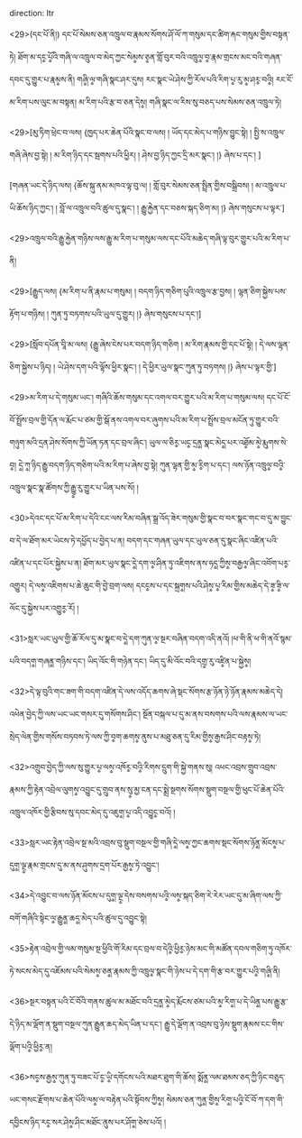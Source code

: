 direction: ltr

<29>(དང་པོ་ནི།) དང་པོ་སེམས་ཅན་འཁྲུལ་བ་རྣམས་སོགས་ཤོ་ལོ་ཀ་གསུམ་དང་ཚིག་རྐང་གསུམ་གྱིས་བསྟན་ཏེ། ཐོག་མ་དང༵་པོ༵འི་གཞི་ལ་འཁྲུལ་བ་མེད་ཀྱང་སེམ༵ས་ཅ༵ན་གློ་བུར་བའི་འཁྲུལ༵་བ༵་རྣམ་གྲངས་མང་བའི་གཞན་དབང་དུ་གྱུར་པ་རྣམ༵ས་ནི། གཞི༵་ལ༵་གཞི་སྣང་ཤར་དུས། རང་སྣང་ཡེ་ཤེས་ཀྱི་རོལ་པའི་རིག་པ༵་རུ་མ༵་ཤར༵་བའི༵། རང་ངོ་མ་རིག་པས་ལུང་མ་བསྟན། མ་རིག་པའི་རྩ་བ་ཅན་དེས༵། གཞི་སྣང་ལ་རིས་སུ་བཅད་པས་སེམས་ཅན་འཁྲུལ་ཏེ། 

<29>[མུ་ཏིག་ཕྲེང་བ་ལས། 
	{ཁྱད་པར་ཆེན་པོའི་སྣང་བ་ལས། །
	ཡོད་དང་མེད་པ་གཉིས་བྱུང་སྟེ། །
	སྤྱི་ས་འཁྲུལ་གཞི་ཞེས་བྱ་སྟེ། །
	མ་རིག་ཉིད་དང་སྦགས་པའི་ཕྱིར། །
	ཤེས་བྱ་ཉིད་ཀྱང་དྲི་མར་སྣང་། །}
ཞེས་པ་དང་། ]

[གཞན་ཡང་དེ་ཉིད་ལས། 
	{ཆོས་སྐུ་ནམ་མཁའ་ལྟ་བུ་ལ། །
	གློ་བུར་སེམས་ཅན་སྤྲིན་གྱིས་བསྒྲིབས། །
	མ་འཁྲུལ་པ་ཡི་ཆོས་ཉིད་ཀྱང་། །
	བློ་ལ་འཁྲུལ་བའི་ཚུལ་དུ་སྣང་། །
	རྒྱུ་རྐྱེན་དང་བཅས་སྐད་ཅིག་མ། །}
ཞེས་གསུངས་པ་ལྟར་]

<29>འཁྲུལ་བའི་རྒྱུ་རྐྱེན་གཉིས་ལས་རྒྱུ་མ་རིག་པ་གསུམ་ལས་དང་པོའི་མཆེད་གཞི་ལྟ་བུར་གྱུར་པའི་མ་རིག་པ་ནི།

<29>[རྒྱུད་ལས། 
	{མ་རིག་པ་ནི་རྣམ་པ་གསུམ། །
	བདག་ཉིད་གཅིག་པུའི་འཁྲུལ་རྩ་བྱས། །
	ལྷན་ཅིག་སྐྱེས་པས་རྟོག་པ་གཉིས། །
	ཀུན་ཏུ་བཏགས་པའི་ཡུལ་དུ་གྱུར། །}
ཞེས་གསུངས་པ་དང་།]

<29>[སློབ་དཔོན་བཱི་མ་ལས། 
	{རྒྱུ་ཞེས་ངེས་པར་བདག་ཉིད་གཅིག །
	མ་རིག་རྣམས་གྱི་དང་པོ་སྟེ། །
	དེ་ལས་ལྷན་ཅིག་སྐྱེས་པ་ཉིད། །
	ཡེ་ཤེས་དག་པའི་ལྟོས་ཕྱིར་སྣང་། །
	དེ་ཕྱིར་ཡུལ་སྣང་ཀུན་ཏུ་བཏགས། །}
ཞེས་པ་ལྟར་གྱི་]

<29>མ་རིག་པ་དེ་གསུམ་ཡང་། གཞིའི་ཆོས་གསུམ་དང་འགལ་བར་གྱུར་པའི་མ་རིག་པ་གསུམ་ལས། དང་པོ་ངོ་བོ་སྤྲོས་བྲལ་གྱི་དོན་ལ་རྨོང་པ་ཙམ་གྱི་སྒོ་ནས་འགལ་བར་ཞུགས་པའི་མ་རིག་པ་སྤྲོས་བྲལ་མངོན་ཏུ་གྱུར་བའི་གཉུག་མའི་དྲན་ཤེས་སོགས་ཀྱི་ཡོན་ཏན་དང་བྲལ་ཞིང་། ཡུལ་ལ་ཅིར༵་ཡང༵་དྲན༵་སྣང་མེད༵་པར་འཐོ༵མ་མེ༵་རྨུགས་སེ་བ༵། དེ༵་ཀ༵་ཉིད་རྒྱུ་བདག་ཉིད་གཅིག་པའི་མ་རིག་པ་ཞེས་བྱ་སྟེ། ཀུན་ལྷན་གྱི་མ༵་རི༵ག་པ་དང་། ལས་ཉོན་འཁྲུལ༵་བའི༵་འཁྲུལ་སྣང་སྣ་ཚོགས་ཀྱི་རྒྱུ༵་རུ་གྱུར་པ་ཡིན་པས་སོ། །

<30>དེའང་དང་པོ་མ་རིག་པ་དེའི་ངང་ལས་རིམ་བཞིན་སྒྲ་འོད་ཟེར་གསུམ་གྱི་སྣང་བ་བར་སྣང་གང་བ་དུ་མ་བྱུང་བ་དེ་ལ་ཐོག་མར་ཡེངས་ཏེ་དཔྱོད་པ་བྱེད་པ་ན། བདག་དང་གཞན་ཡུལ་དང་ཡུལ་ཅན་དུ་སྣང་ཞིང་འཛིན་པའི་འཛིན་པ་དང་པོར་སྐྱེས་པ་ན། ཐོག་མར་ཡུལ་སྣང་དེ༵་དག་ལ༵་ཤིན་ཏུ་འཇིགས་ནས་ཧད༵་ཀྱིས༵་བརྒྱལ༵་ཞིང་འབོག་པར༵་འགྱུར། དེ་ལས༵་འཇིགས་པ་ཆེ་ཆུང་གི་བྱེ་བྲག་ལས། དངང༵ས་པ་དང་སྐྲག༵ས་པའི་ཤེས༵་པ༵་རིམ་གྱིས་མཆེད་དེ་ཟ༵་ཟི༵་ལ་ལོང་དུ་སྐྱེས་པར་འགྱུར༵་རོ། ། 

<31>སླར་ཡང་ཡུལ་གྱི་ཆོ་རོལ་དུ་མ་སྣང་བ་དེ༵་དག་ཀུན་ལ༵་སྔར་བཞིན་བདག་འདི་ནའོ། །ཕ་གི་ནི་ཕ་གི་ནའོ་སྙམ་པའི་བདག༵་གཞན༵་གཉིས་དང་། ཡིད་འོང་གི་གཉེན་དང་། ཡིད་དུ་མི་འོང་བའི་དགྲ༵་རུ་འཛི༵ན་པ་སྐྱེས༵། 

<32>དེ་ལྟ་བུའི་གང་ཟག་གི་བདག་འཛིན་དེ་ལས་འདོད་ཆགས་ཞེ་སྡང་སོགས་རྩ་ཉོན་ཉེ་ཉོན་རྣམས་མཆེད་དེ། འཕེན་བྱེད་ཀྱི་ལས་ཡང་ཡང་གསར་དུ་གསོགས་ཤིང་། སྔོན་བསྐལ་པ་དུ་མ་ནས་བསགས་པའི་ལས་རྣམས་ལ་ཡང་སྲེད་ལེན་གྱིས་གསོས་བཏབས་ཏེ་ལས་ཀྱི་བ༵ག་ཆགས༵་ནུས་པ་མཐུ་ཅན་དུ་རིམ་གྱིས༵་རྒྱས་ཤིང་བརྟས༵་ཏེ།  

<32>འགྲུབ་བྱེད་ཀྱི་ལས་སུ་གྱུར་པ༵་ལས༵་འཁོར༵་བའི༵་རིགས་དྲུག་གི་སྐྱེ་གནས་སུ། འཕང་འབྲས་གྲུབ་འབྲས་རྣམས་ཀྱི་རྟེན་འབྲེལ་ལུགས༵་འབྱུང་དུ་གྲུབ་ནས་སུ༵་མྱ་ངན་དང་སྨྲེ་སྔགས་སོགས་སྡུག་བསྔལ་གྱི་ཕུང་པོ་ཆེན་པོའི་འཁྲུལ་འཁོར་གྱི་རྩིབས་སུ་དབང་མེད་དུ་འཇུག༵་པ༵་འདི་འབྱུང༵་བའོ། །

<33>སླར་ཡང་རྟེན་འབྲེལ་སྔ་མའི་འབྲས་བུ་སྡུག་བསྔལ་གྱི་གཞི་དེ༵་ལས༵་ཀྱང་ཆགས་སྡང་སོགས་ཉོན༵་མོངས༵་པ་དུག༵་ལྔ༵་རྣམ་གྲངས་དུ་མ་ནས་ཤུགས་དྲག་པོར་རྒྱས༵་ཏེ་འབྱུང་། 

<34>དེ་འབྱུང་བ་ལས་ཉོན་མོངས་པ་དུག༵་ལྔ༵་དེས་བསགས་པའི༵་ལས༵་སྐད་ཅིག་རེ་རེར་ཡང་དུ་མ་ཞིག་ལས་ཀྱི་བགོ་གཞིའི་སྟེང་ལ༵་རྒྱུན༵་ཆད༵་མེད་པའི་ཚུལ་དུ་འབྱུང་སྟེ། 

<35>རྟེན་འབྲེལ་གྱི་ལམ་གསུམ་སྔ་ཕྱིའི་གོ་རིམ་དང་བྲལ་བ་དེའི༵་ཕྱིར༵་ཉེས་མང་གི་མཚོན་དབལ་གཅིག་ཏུ་འཁོར་ཏེ་སངས་མེད་དུ་འཇོམས་པའི་སེམས༵་ཅན༵་རྣམས་ཀྱི་འཁྲུལ༵་སྣང་གི་ཉེས་པ་དེ་དག་གི་རྩ་བར་གྱུར་པའི༵་གཞི༵་ནི།

<36>སྔར་བསྟན་པའི་ངོ་བོའི་གནས་ཚུལ་མ་མཐོང་བའི་དྲན༵་མེ༵ད་རྨོངས་ཙམ་པའི་མ༵་རིག༵་པ་དེ་ཡིན༵་པས་རྒྱུ་རྩ་དེ་ཉིད་མ་ལྡོག་ན་སྡུག་བསྔལ་ཀུན་རྒྱུན་ཆད་མེད་ཡིན་པ་དང་། རྒྱུ་དེ་ལྡོག་ན་འབྲས་བུ་ཉེས་སྡུག་རྣམས་ངང་གིས་ལྡོག་པའི༵་ཕྱིར༵་ན། 

<36>སང༵ས་རྒྱས༵་ཀུན་ཏུ་བཟང་པོ་ང༵་ཡི༵་དགོངས་པའི་མཐར་ཐུག་གི་ཆོས། སྨོན༵་ལམ་ཐམས་ཅད་ཀྱི་ཉིང་བཅུད་ཡང་གསང་རྫོགས་པ་ཆེན་པོའི་ལམ༵་ལ་བརྟེན་པའི་སྟོབས་ཀྱིས༵། སེམས་ཅན་ཀུན༵་གྱིས༵་རིག༵་པའི༵་ངོ་བོ་ཀ་དག་གི་དབྱིངས་ཉིད་རང༵་སར་ཤེས༵་ཤིང་མཐོང་ནུས་པར་ཤོག༵་ཅེས་པའོ། །
